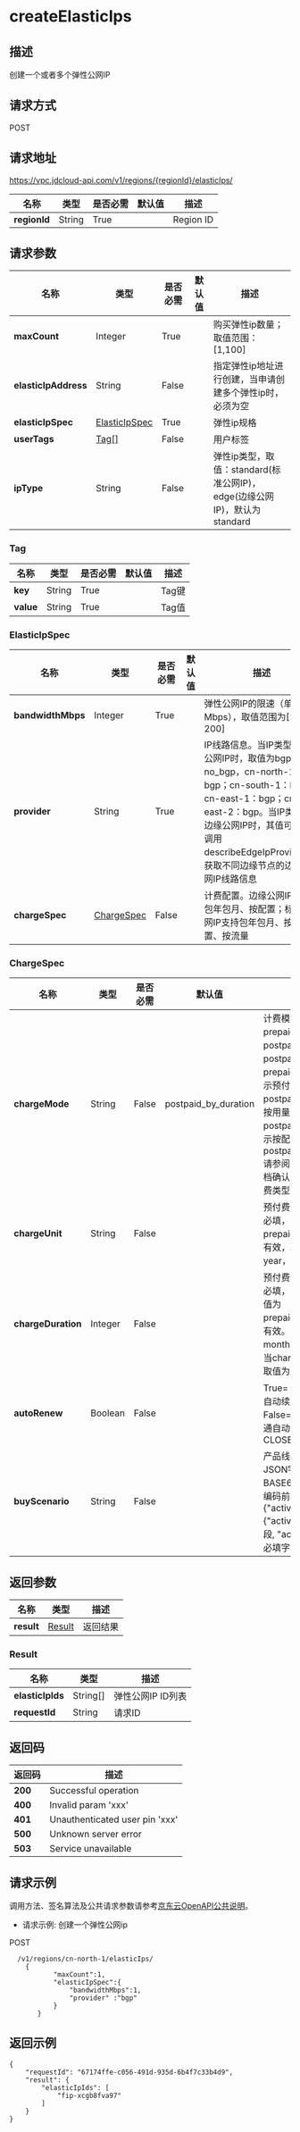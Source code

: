 # createElasticIps


## 描述
创建一个或者多个弹性公网IP

## 请求方式
POST

## 请求地址
https://vpc.jdcloud-api.com/v1/regions/{regionId}/elasticIps/

|名称|类型|是否必需|默认值|描述|
|---|---|---|---|---|
|**regionId**|String|True| |Region ID|

## 请求参数
|名称|类型|是否必需|默认值|描述|
|---|---|---|---|---|
|**maxCount**|Integer|True| |购买弹性ip数量；取值范围：[1,100]|
|**elasticIpAddress**|String|False| |指定弹性ip地址进行创建，当申请创建多个弹性ip时，必须为空|
|**elasticIpSpec**|[ElasticIpSpec](#user-content-elasticipspec)|True| |弹性ip规格|
|**userTags**|[Tag[]](#user-content-tag)|False| |用户标签|
|**ipType**|String|False| |弹性ip类型，取值：standard(标准公网IP)，edge(边缘公网IP)，默认为standard|

### <div id="user-content-tag">Tag</div>
|名称|类型|是否必需|默认值|描述|
|---|---|---|---|---|
|**key**|String|True| |Tag键|
|**value**|String|True| |Tag值|
### <div id="user-content-elasticipspec">ElasticIpSpec</div>
|名称|类型|是否必需|默认值|描述|
|---|---|---|---|---|
|**bandwidthMbps**|Integer|True| |弹性公网IP的限速（单位：Mbps），取值范围为[1-200]|
|**provider**|String|True| |IP线路信息。当IP类型为标准公网IP时，取值为bgp或no_bgp，cn-north-1：bgp；cn-south-1：bgp；cn-east-1：bgp；cn-east-2：bgp。当IP类型为边缘公网IP时，其值可通过调用describeEdgeIpProviders、获取不同边缘节点的边缘公网IP线路信息|
|**chargeSpec**|[ChargeSpec](#user-content-chargespec)|False| |计费配置。边缘公网IP支持包年包月、按配置；标准公网IP支持包年包月、按配置、按流量|
### <div id="user-content-chargespec">ChargeSpec</div>
|名称|类型|是否必需|默认值|描述|
|---|---|---|---|---|
|**chargeMode**|String|False|postpaid_by_duration|计费模式，取值为：prepaid_by_duration，postpaid_by_usage或postpaid_by_duration，prepaid_by_duration表示预付费，postpaid_by_usage表示按用量后付费，postpaid_by_duration表示按配置后付费，默认为postpaid_by_duration.请参阅具体产品线帮助文档确认该产品线支持的计费类型|
|**chargeUnit**|String|False| |预付费计费单位，预付费必填，当chargeMode为prepaid_by_duration时有效，取值为：month、year，默认为month|
|**chargeDuration**|Integer|False| |预付费计费时长，预付费必填，当chargeMode取值为prepaid_by_duration时有效。当chargeUnit为month时取值为：1~9，当chargeUnit为year时取值为：1、2、3|
|**autoRenew**|Boolean|False| |True=：OPEN——开通自动续费、False=CLOSE—— 不开通自动续费，默认为CLOSE|
|**buyScenario**|String|False| |产品线统一活动凭证JSON字符串，需要BASE64编码，目前要求编码前格式为 {"activity":{"activityType":必填字段, "activityIdentifier":必填字段}}|

## 返回参数
|名称|类型|描述|
|---|---|---|
|**result**|[Result](#user-content-result)|返回结果|

### <div id="user-content-result">Result</div>
|名称|类型|描述|
|---|---|---|
|**elasticIpIds**|String[]|弹性公网IP ID列表|
|**requestId**|String|请求ID|

## 返回码
|返回码|描述|
|---|---|
|**200**|Successful operation|
|**400**|Invalid param 'xxx'|
|**401**|Unauthenticated user pin 'xxx'|
|**500**|Unknown server error|
|**503**|Service unavailable|

## 请求示例

调用方法、签名算法及公共请求参数请参考[京东云OpenAPI公共说明](https://docs.jdcloud.com/common-declaration/api/introduction)。

- 请求示例: 创建一个弹性公网ip

POST
```
  /v1/regions/cn-north-1/elasticIps/
    {
           "maxCount":1,
           "elasticIpSpec":{
               "bandwidthMbps":1,
               "provider" :"bgp"
           }
       }

```

## 返回示例
```
{
    "requestId": "67174ffe-c056-491d-935d-6b4f7c33b4d9", 
    "result": {
        "elasticIpIds": [
            "fip-xcgb8fva97"
        ]
    }
}
```
